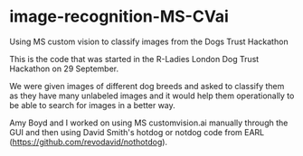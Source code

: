 # image-recognition-MS-CVai
Using MS custom vision to classify images from the Dogs Trust Hackathon

This is the code that was started in the R-Ladies London Dog Trust Hackathon on 29 September.

We were given images of different dog breeds and asked to classify them as they have many unlabeled images and it would help them operationally to be able to search for images in a better way.

Amy Boyd and I worked on using MS customvision.ai manually through the GUI and then using David Smith's hotdog or notdog code from EARL (https://github.com/revodavid/nothotdog).


